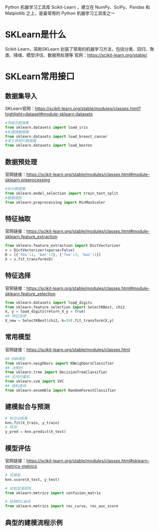 Python 机器学习工具库 Scikit-Learn ，建立在 NumPy、SciPy、Pandas 和 Matplotlib 之上，是最常用的 Python 机器学习工具库之一
# SKLearn是什么
Scikit-Learn，简称SKLearn
封装了常用的机器学习方法，包括分类、回归、聚类、降维、模型评估、数据预处理等
官网：https://scikit-learn.org/stable/

# SKLearn常用接口
## 数据集导入
SKLearn官网：https://scikit-learn.org/stable/modules/classes.html?highlight=dataset#module-sklearn.datasets

```python
#鸢尾花数据集
from sklearn.datasets import load_iris
#乳腺癌数据集
from sklearn.datasets import load_breast_cancer
#波士顿房价数据集
from sklearn.datasets import load_boston
```
## 数据预处理
官网链接：https://scikit-learn.org/stable/modules/classes.html#module-sklearn.preprocessing

```python
#拆分数据集
from sklearn.model_selection import train_test_split
#数据缩放
from sklearn.preprocessing import MinMaxScaler
```

## 特征抽取
官网链接：https://scikit-learn.org/stable/modules/classes.html#module-sklearn.feature_extraction

```python
from sklearn.feature_extraction import DictVectorizer
v = DictVectorizer(sparse=False)
D = [{'foo':1, 'bar':2}, {'foo':3, 'baz':1}]
X = v.fit_transform(D)
```

## 特征选择
官网链接：https://scikit-learn.org/stable/modules/classes.html#module-sklearn.feature_selection

```python
from sklearn.datasets import load_digits
from sklearn.feature_selection import SelectKBest, chi2
X, y = load_digits(return_X_y = True)
## 特征选择
X_new = SelectKBest(chi2, k=20).fit_transform(X,y)
```

## 常用模型
官网链接：https://scikit-learn.org/stable/modules/classes.html

```python
## KNN模型
from sklearn.neighbors import KNeighborsClassifier
## 决策树
from sklearn.tree import DecisionTreeClassifier
## 支持向量机
from sklearn.svm import SVC
## 随机森林
from sklearn.ensemble import RandomForestClassifier
```

## 建模拟合与预测
```python
# 拟合训练集
knn.fit(X_train, y_train)
# 预测
y_pred = knn.predict(X_test)
```

## 模型评估
官网链接：https://scikit-learn.org/stable/modules/classes.html#sklearn-metrics-metrics

```python
# 求精度
knn.score(X_test, y_test)

# 绘制混淆矩阵
from sklearn.metrics import confusion_matrix

# 绘制ROC曲线
from sklearn.metrics import roc_curve, roc_auc_score
```

## 典型的建模流程示例 
